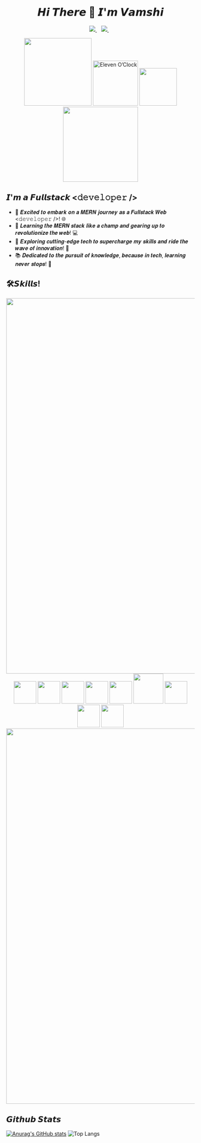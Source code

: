 <div align="center">

###


<h1 align='center'>
     𝙃𝙞 𝙏𝙝𝙚𝙧𝙚 👋 𝙄'𝙢 𝙑𝙖𝙢𝙨𝙝𝙞
</h1>
<p align='center'>
 
  <a href="https://www.linkedin.com/in/vamshi-marepu-003a802a8/" target="_blank">
    <img src="https://img.shields.io/badge/linkedin-%230077B5.svg?&style=for-the-badge&logo=linkedin&logoColor=white" />
  </a>&nbsp;&nbsp;
  <a href="https://www.instagram.com/mr_dazzler_0001/" target="_blank">
    <img src="https://img.shields.io/badge/instagram-%23E4405F.svg?&style=for-the-badge&logo=instagram&logoColor=white" />        
  </a>&nbsp;&nbsp;

</p>

<img src="https://user-images.githubusercontent.com/74038190/229223263-cf2e4b07-2615-4f87-9c38-e37600f8381a.gif" width="180">
<img src="https://user-images.githubusercontent.com/74038190/216122049-276bc7a5-c760-4849-805a-995d8fa6ea13.png" alt="Eleven O’Clock" width="120" />
<img src="https://user-images.githubusercontent.com/74038190/212284087-bbe7e430-757e-4901-90bf-4cd2ce3e1852.gif" width="100">
<img src="https://github.com/Anmol-Baranwal/Cool-GIFs-For-GitHub/assets/74038190/fe8225a5-f084-45cb-9a28-a0c2c8634872" width="200">

</div>

## 𝙄'𝙢 𝙖 𝙁𝙪𝙡𝙡𝙨𝙩𝙖𝙘𝙠 <𝚍𝚎𝚟𝚎𝚕𝚘𝚙𝚎𝚛 />
- 🚀 𝑬𝒙𝒄𝒊𝒕𝒆𝒅 𝒕𝒐 𝒆𝒎𝒃𝒂𝒓𝒌 𝒐𝒏 𝒂 𝑴𝑬𝑹𝑵 𝒋𝒐𝒖𝒓𝒏𝒆𝒚 𝒂𝒔 𝒂 𝑭𝒖𝒍𝒍𝒔𝒕𝒂𝒄𝒌 𝑾𝒆𝒃 <𝚍𝚎𝚟𝚎𝚕𝚘𝚙𝚎𝚛 />! 🌐
- 🌱 𝑳𝒆𝒂𝒓𝒏𝒊𝒏𝒈 𝒕𝒉𝒆 𝑴𝑬𝑹𝑵 𝒔𝒕𝒂𝒄𝒌 𝒍𝒊𝒌𝒆 𝒂 𝒄𝒉𝒂𝒎𝒑 𝒂𝒏𝒅 𝒈𝒆𝒂𝒓𝒊𝒏𝒈 𝒖𝒑 𝒕𝒐 𝒓𝒆𝒗𝒐𝒍𝒖𝒕𝒊𝒐𝒏𝒊𝒛𝒆 𝒕𝒉𝒆 𝒘𝒆𝒃! 💻
- 🔭 𝑬𝒙𝒑𝒍𝒐𝒓𝒊𝒏𝒈 𝒄𝒖𝒕𝒕𝒊𝒏𝒈-𝒆𝒅𝒈𝒆 𝒕𝒆𝒄𝒉 𝒕𝒐 𝒔𝒖𝒑𝒆𝒓𝒄𝒉𝒂𝒓𝒈𝒆 𝒎𝒚 𝒔𝒌𝒊𝒍𝒍𝒔 𝒂𝒏𝒅 𝒓𝒊𝒅𝒆 𝒕𝒉𝒆 𝒘𝒂𝒗𝒆 𝒐𝒇 𝒊𝒏𝒏𝒐𝒗𝒂𝒕𝒊𝒐𝒏! 🌊
- 📚 𝑫𝒆𝒅𝒊𝒄𝒂𝒕𝒆𝒅 𝒕𝒐 𝒕𝒉𝒆 𝒑𝒖𝒓𝒔𝒖𝒊𝒕 𝒐𝒇 𝒌𝒏𝒐𝒘𝒍𝒆𝒅𝒈𝒆, 𝒃𝒆𝒄𝒂𝒖𝒔𝒆 𝒊𝒏 𝒕𝒆𝒄𝒉, 𝒍𝒆𝒂𝒓𝒏𝒊𝒏𝒈 𝒏𝒆𝒗𝒆𝒓 𝒔𝒕𝒐𝒑𝒔! 📖

## 🛠️𝙎𝙠𝙞𝙡𝙡𝙨!
<img src="https://user-images.githubusercontent.com/74038190/212284115-f47cd8ff-2ffb-4b04-b5bf-4d1c14c0247f.gif" width="1000">

<div align="center">
<img src="https://github.com/Anmol-Baranwal/Cool-GIFs-For-GitHub/assets/74038190/29fd6286-4e7b-4d6c-818f-c4765d5e39a9" width="60">
<img src="https://github.com/Anmol-Baranwal/Cool-GIFs-For-GitHub/assets/74038190/67f477ed-6624-42da-99f0-1a7b1a16eecb" width="60">
<img src="https://user-images.githubusercontent.com/74038190/212257454-16e3712e-945a-4ca2-b238-408ad0bf87e6.gif" width="60">
<img src="https://user-images.githubusercontent.com/74038190/212257467-871d32b7-e401-42e8-a166-fcfd7baa4c6b.gif" width="60">
<img src="https://user-images.githubusercontent.com/74038190/212257460-738ff738-247f-4445-a718-cdd0ca76e2db.gif" width="60">
<img src="https://github.com/Anmol-Baranwal/Cool-GIFs-For-GitHub/assets/74038190/1a797f46-efe4-41e6-9e75-5303e1bbcbfa" width="80">
<img src="https://github.com/Anmol-Baranwal/Cool-GIFs-For-GitHub/assets/74038190/398b19b1-9aae-4c1f-8bc0-d172a2c08d68" width="60">
<img src="https://github.com/Anmol-Baranwal/Cool-GIFs-For-GitHub/assets/74038190/3c16d4f2-b757-4c70-8f42-43d5dddd2c36" width="60">
<img src="https://user-images.githubusercontent.com/74038190/212281775-b468df30-4edc-4bf8-a4ee-f52e1aaddc86.gif" width="60">

<img src="https://user-images.githubusercontent.com/74038190/212284115-f47cd8ff-2ffb-4b04-b5bf-4d1c14c0247f.gif" width="1000">
</div>


## 𝙂𝙞𝙩𝙝𝙪𝙗 𝙎𝙩𝙖𝙩𝙨
 
[![Anurag's GitHub stats](https://github-readme-stats.vercel.app/api?username=VAMSHI-M817)](https://github.com/VAMSHI-M817/github-readme-stats)
![Top Langs](https://github-readme-stats.vercel.app/api/top-langs/?username=VAMSHI-M817&layout=compact)


